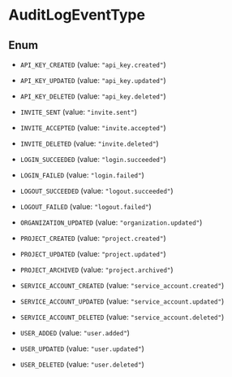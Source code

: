 

# AuditLogEventType

## Enum


* `API_KEY_CREATED` (value: `"api_key.created"`)

* `API_KEY_UPDATED` (value: `"api_key.updated"`)

* `API_KEY_DELETED` (value: `"api_key.deleted"`)

* `INVITE_SENT` (value: `"invite.sent"`)

* `INVITE_ACCEPTED` (value: `"invite.accepted"`)

* `INVITE_DELETED` (value: `"invite.deleted"`)

* `LOGIN_SUCCEEDED` (value: `"login.succeeded"`)

* `LOGIN_FAILED` (value: `"login.failed"`)

* `LOGOUT_SUCCEEDED` (value: `"logout.succeeded"`)

* `LOGOUT_FAILED` (value: `"logout.failed"`)

* `ORGANIZATION_UPDATED` (value: `"organization.updated"`)

* `PROJECT_CREATED` (value: `"project.created"`)

* `PROJECT_UPDATED` (value: `"project.updated"`)

* `PROJECT_ARCHIVED` (value: `"project.archived"`)

* `SERVICE_ACCOUNT_CREATED` (value: `"service_account.created"`)

* `SERVICE_ACCOUNT_UPDATED` (value: `"service_account.updated"`)

* `SERVICE_ACCOUNT_DELETED` (value: `"service_account.deleted"`)

* `USER_ADDED` (value: `"user.added"`)

* `USER_UPDATED` (value: `"user.updated"`)

* `USER_DELETED` (value: `"user.deleted"`)




